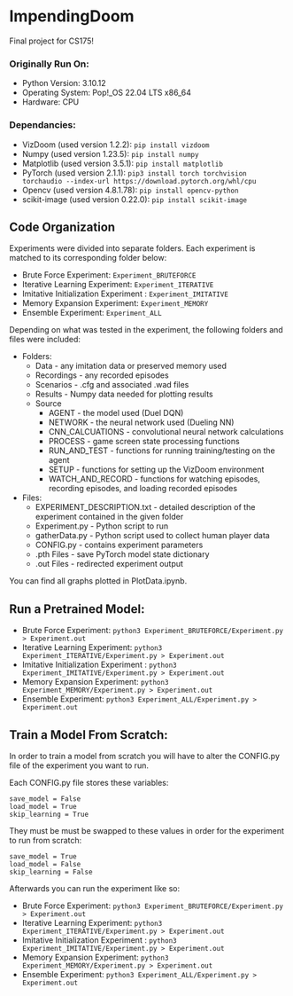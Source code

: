# ImpendingDoom
Final project for CS175!

### Originally Run On:
* Python Version: 3.10.12
* Operating System: Pop!_OS 22.04 LTS x86_64
* Hardware: CPU

### Dependancies:
- VizDoom (used version 1.2.2):       ```pip install vizdoom```
- Numpy (used version 1.23.5):        ```pip install numpy```
- Matplotlib (used version 3.5.1):    ```pip install matplotlib```
- PyTorch (used version 2.1.1):       ```pip3 install torch torchvision torchaudio --index-url https://download.pytorch.org/whl/cpu```
- Opencv (used version 4.8.1.78):     ```pip install opencv-python```
- scikit-image (used version 0.22.0): ```pip install scikit-image```

## Code Organization
Experiments were divided into separate folders. Each experiment is matched to its corresponding folder below:
- Brute Force Experiment:               ```Experiment_BRUTEFORCE```
- Iterative Learning Experiment:        ```Experiment_ITERATIVE```
- Imitative Initialization Experiment : ```Experiment_IMITATIVE```
- Memory Expansion Experiment:          ```Experiment_MEMORY```
- Ensemble Experiment:                  ```Experiment_ALL```

Depending on what was tested in the experiment, the following folders and files were included: 
- Folders:
  - Data - any imitation data or preserved memory used
  - Recordings - any recorded episodes
  - Scenarios - .cfg and associated .wad files
  - Results - Numpy data needed for plotting results
  - Source
    - AGENT - the model used (Duel DQN)
    - NETWORK - the neural network used  (Dueling NN)
    - CNN_CALCUATIONS - convolutional neural network calculations
    - PROCESS - game screen state processing functions
    - RUN_AND_TEST - functions for running training/testing on the agent
    - SETUP - functions for setting up the VizDoom environment
    - WATCH_AND_RECORD - functions for watching episodes, recording episodes, and loading recorded episodes
- Files:
  - EXPERIMENT_DESCRIPTION.txt - detailed description of the experiment contained in the given folder
  - Experiment.py - Python script to run
  - gatherData.py - Python script used to collect human player data
  - CONFIG.py - contains experiment parameters
  - .pth Files - save PyTorch model state dictionary
  - .out Files - redirected experiment output

You can find all graphs plotted in PlotData.ipynb.

## Run a Pretrained Model:
- Brute Force Experiment:               ```python3 Experiment_BRUTEFORCE/Experiment.py > Experiment.out```
- Iterative Learning Experiment:        ```python3 Experiment_ITERATIVE/Experiment.py > Experiment.out```
- Imitative Initialization Experiment : ```python3 Experiment_IMITATIVE/Experiment.py > Experiment.out```
- Memory Expansion Experiment:          ```python3 Experiment_MEMORY/Experiment.py > Experiment.out```
- Ensemble Experiment:                  ```python3 Experiment_ALL/Experiment.py > Experiment.out```

## Train a Model From Scratch:
In order to train a model from scratch you will have to alter the CONFIG.py file of the experiment you want to run.

Each CONFIG.py file stores these variables:
```
save_model = False
load_model = True
skip_learning = True
```
They must be must be swapped to these values in order for the experiment to run from scratch:
```
save_model = True
load_model = False
skip_learning = False
```
Afterwards you can run the experiment like so:

- Brute Force Experiment:               ```python3 Experiment_BRUTEFORCE/Experiment.py > Experiment.out```
- Iterative Learning Experiment:        ```python3 Experiment_ITERATIVE/Experiment.py > Experiment.out```
- Imitative Initialization Experiment : ```python3 Experiment_IMITATIVE/Experiment.py > Experiment.out```
- Memory Expansion Experiment:          ```python3 Experiment_MEMORY/Experiment.py > Experiment.out```
- Ensemble Experiment:                  ```python3 Experiment_ALL/Experiment.py > Experiment.out```

